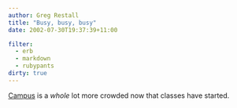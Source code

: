 ```yaml
---
author: Greg Restall
title: "Busy, busy, busy"
date: 2002-07-30T19:37:39+11:00

filter:
  - erb
  - markdown
  - rubypants
dirty: true
---
```


<p><a href="http://www.unimelb.edu.au/">Campus</a> is a <em>whole</em> lot more crowded now that classes have started.</p>
